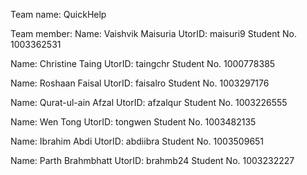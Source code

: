 Team name: QuickHelp

Team member:
Name: Vaishvik Maisuria
UtorID: maisuri9
Student No. 1003362531

Name: Christine Taing 
UtorID: taingchr
Student No. 1000778385

Name: Roshaan Faisal 
UtorID: faisalro
Student No. 1003297176

Name: Qurat-ul-ain Afzal
UtorID: afzalqur
Student No. 1003226555

Name: Wen Tong
UtorID: tongwen
Student No. 1003482135

Name: Ibrahim Abdi
UtorID: abdiibra
Student No. 1003509651

Name: Parth Brahmbhatt
UtorID: brahmb24
Student No. 1003232227
